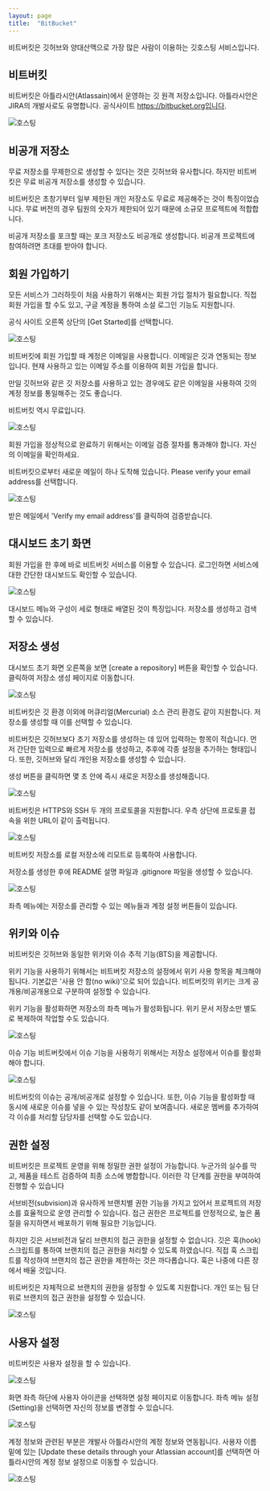 ```yaml
---
layout: page
title:  "BitBucket"
---
```

비트버킷은 깃허브와 양대산맥으로 가장 많은 사람이 이용하는 깃호스팅 서비스입니다. 

## 비트버킷
비트버킷은 아틀라시안(Atlassain)에서 운영하는 깃 원격 저장소입니다. 아틀라시안은 JIRA의 개발사로도 유명합니다. 공식사이트 https://bitbucket.org입니다.

![호스팅](./img/bitbucket_01.jpg) 

## 비공개 저장소
무료 저장소를 무제한으로 생성할 수 있다는 것은 깃허브와 유사합니다. 하지만 비트버킷은 무료 비공개 저장소를 생성할 수 있습니다. 

비트버킷은 초창기부터 일부 제한된 개인 저장소도 무료로 제공해주는 것이 특징이었습니다. 무료 버전의 경우 팀원의 숫자가 제한되어 있기 때문에 소규모 프로젝트에 적합합니다. 

비공개 저장소를 포크할 때는 포크 저장소도 비공개로 생성합니다. 비공개 프로젝트에 참여하려면 초대를 받아야 합니다. 

## 회원 가입하기
모든 서비스가 그러하듯이 처음 사용하기 위해서는 회원 가입 절차가 필요합니다. 직접 회원 가입을 할 수도 있고, 구글 계정을 통하여 소설 로그인 기능도 지원합니다.

공식 사이트 오른쪽 상단의 [Get Started]를 선택합니다.

![호스팅](./img/bitbucket_02.jpg) 

비트버킷에 회원 가입할 때 계정은 이메일을 사용합니다. 이메일은 깃과 연동되는 정보입니다. 현재 사용하고 있는 이메일 주소를 이용하여 회원 가입을 합니다.

만일 깃허브와 같은 깃 저장소를 사용하고 있는 경우에도 같은 이메일을 사용하여 깃의 계정 정보를 통일해주는 것도 좋습니다.

비트버킷 역시 무료입니다.

![호스팅](./img/bitbucket_03.png) 
 

회원 가입을 정상적으로 완료하기 위해서는 이메일 검증 절차를 통과해야 합니다. 자신의 이메일을 확인하세요.

비트버킷으로부터 새로운 메일이 하나 도착해 있습니다. Please verify your email address를 선택합니다.

![호스팅](./img/bitbucket_04.png) 

받은 메일에서 'Verify my email address'를 클릭하여 검증받습니다.

## 대시보드 초기 화면
회원 가입을 한 후에 바로 비트버킷 서비스를 이용할 수 있습니다. 로그인하면 서비스에 대한 간단한 대시보드도 확인할 수 있습니다.

![호스팅](./img/bitbucket_05.jpg) 

대시보드 메뉴와 구성이 세로 형태로 배열된 것이 특징입니다. 저장소를 생성하고 검색할 수 있습니다.

## 저장소 생성
대시보드 초기 화면 오른쪽을 보면 [create a repository] 버튼을 확인할 수 있습니다. 클릭하여 저장소 생성 페이지로 이동합니다.

![호스팅](./img/bitbucket_06.jpg) 

 
비트버킷은 깃 환경 이외에 머큐리얼(Mercurial) 소스 관리 환경도 같이 지원합니다. 저장소를 생성할 때 이를 선택할 수 있습니다.

비트버킷은 깃허브보다 초기 저장소를 생성하는 데 있어 입력하는 항목이 적습니다. 먼저 간단한 입력으로 빠르게 저장소를 생성하고, 추후에 각종 설정을 추가하는 형태입니다. 또한, 깃허브와 달리 개인용 저장소를 생성할 수 있습니다.

생성 버튼을 클릭하면 몇 초 안에 즉시 새로운 저장소를 생성해줍니다.

![호스팅](./img/bitbucket_07.jpg) 

비트버킷은 HTTPS와 SSH 두 개의 프로토콜을 지원합니다. 우측 상단에 프로토콜 접속을 위한 URL이 같이 출력됩니다.

![호스팅](./img/bitbucket_08.jpg) 

비트버킷 저장소를 로컬 저장소에 리모트로 등록하여 사용합니다.


저장소를 생성한 후에 README 설명 파일과 .gitignore 파일을 생성할 수 있습니다.

![호스팅](./img/bitbucket_09.jpg)  

좌측 메뉴에는 저장소를 관리할 수 있는 메뉴들과 계정 설정 버튼들이 있습니다.

## 위키와 이슈
비트버킷은 깃허브와 동일한 위키와 이슈 추적 기능(BTS)을 제공합니다.

위키 기능을 사용하기 위해서는 비트버킷 저장소의 설정에서 위키 사용 항목을 체크해야 됩니다. 기본값은 '사용 안 함(no wiki)'으로 되어 있습니다. 비트버킷의 위키는 크게 공개용/비공개용으로 구분하여 설정할 수 있습니다.

위키 기능을 활성화하면 저장소의 좌측 메뉴가 활성화됩니다. 위키 문서 저장소만 별도로 복제하여 작업할 수도 있습니다.

![호스팅](./img/bitbucket_10.png)  

이슈 기능
비트버킷에서 이슈 기능을 사용하기 위해서는 저장소 설정에서 이슈를 활성화해야 합니다.

![호스팅](./img/bitbucket_11.png)  

비트버킷의 이슈는 공개/비공개로 설정할 수 있습니다. 또한, 이슈 기능을 활성화할 때 동시에 새로운 이슈를 넣을 수 있는 작성창도 같이 보여줍니다. 새로운 멤버를 추가하여 각 이슈를 처리할 담당자를 선택할 수도 있습니다.

## 권한 설정
비트버킷은 프로젝트 운영을 위해 정밀한 권한 설정이 가능합니다. 누군가의 실수를 막고, 제품을 테스트 검증하여 최종 소스에 병합합니다. 이러한 각 단계를 권한을 부여하여 진행할 수 있습니다

서브비전(subvision)과 유사하게 브랜치별 권한 기능을 가지고 있어서 프로젝트의 저장소를 효율적으로 운영 관리할 수 있습니다. 접근 권한은 프로젝트를 안정적으로, 높은 품질을 유지하면서 배포하기 위해 필요한 기능입니다.

하지만 깃은 서브비전과 달리 브랜치의 접근 권한을 설정할 수 없습니다. 깃은 훅(hook) 스크립트를 통하여 브랜치의 접근 권한을 처리할 수 있도록 하였습니다. 직접 훅 스크립트를 작성하여 브랜치의 접근 권한을 제한하는 것은 까다롭습니다. 훅은 나중에 다른 장에서 배울 것입니다.

비트버킷은 자체적으로 브랜치의 권한을 설정할 수 있도록 지원합니다. 개인 또는 팀 단위로 브랜치의 접근 권한을 설정할 수 있습니다.

![호스팅](./img/bitbucket_12.png) 

## 사용자 설정
비트버킷은 사용자 설정을 할 수 있습니다. 

![호스팅](./img/bitbucket_13.jpg) 

화면 좌측 하단에 사용자 아이콘을 선택하면 설정 페이지로 이동합니다. 좌측 메뉴 설정(Setting)을 선택하면 자신의 정보를 변경할 수 있습니다.

![호스팅](./img/bitbucket_14.jpg) 

계정 정보와 관련된 부분은 개발사 아틀라시안의 계정 정보와 연동됩니다. 사용자 이름 밑에 있는 [Update these details through your Atlassian account]를 선택하면 아틀라시안의 계정 정보 설정으로 이동할 수 있습니다.

![호스팅](./img/bitbucket_14.jpg) 

